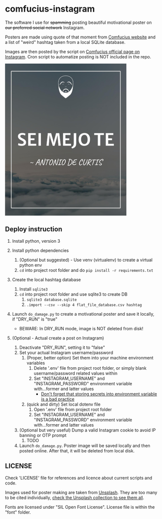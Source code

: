 # comfucius-instagram

The software I use for ~~spamming~~ posting beautiful motivational poster on ~~our preferred social network~~ Instagram.

Posters are made using quote of that moment from [Comfucius website](https://comfucius.xyz) and a list of "weird" hashtag taken from a local SQLite database.

Images are then posted by the script on [Comfucius official page on Instagram](https://www.instagram.com/comfucius_official/). Cron script to automatize posting is NOT included in the repo.

<img src=".assets/sei-mejo-poster.jpg" width="400">

## Deploy instruction

1. Install python, version 3
2. Install python dependencies
   1. (Optional but suggested) - Use venv (virtualenv) to create a virtual python env
   2. `cd` into project root folder and do `pip install -r requirements.txt`
3. Create the local hashtag database
   1. Install `sqlite3`
   2. `cd` into project root folder and use sqlite3 to create DB
      1. `sqlite3 database.sqlite`
      2. `.import --csv --skip 4 flat_file_database.csv hashtag`

4. Launch `do_damage.py` to create a motivational poster and save it locally, if "DRY_RUN" is "true"
   - BEWARE: In DRY_RUN mode, image is NOT deleted from disk!  
5. (Optional - Actual create a post on Instagram)
   1. Deactivate "DRY_RUN", setting it to "false"
   2. Set your actual Instagram username/password
      1. (Proper, better option) Set them into your machine environment variables
         1. Delete '.env' file from project root folder, or simply blank username/password related values within
         2. Set "INSTAGRAM_USERNAME" and "INSTAGRAM_PASSWORD" environment variable with...former and latter values
            - [Don't forget that storing secrets into environment variable is a bad practice](https://stackoverflow.com/questions/12461484/is-it-secure-to-store-passwords-as-environment-variables-rather-than-as-plain-t)
      2. (quick and dirty) Set local dotenv file
         1. Open '.env' file from project root folder
         2. Set "INSTAGRAM_USERNAME" and "INSTAGRAM_PASSWORD" environment variable with...former and latter values
   3. (Optional but very useful) Dump a valid Instagram cookie to avoid IP banning or OTP prompt
      1. TODO
   4. Launch `do_damage.py`. Poster image will be saved locally and then posted online. After that, it will be deleted from local disk.

## LICENSE

Check 'LICENSE' file for references and licence about current scripts and code.

Images used for poster making are taken from [Unsplash](https://unsplash.com). They are too many to be cited individually, [check the Unsplash collection to see them all](https://unsplash.com/it/collezioni/10453773/backgrounds-that-inspired-comfucius).

Fonts are licensed under "SIL Open Font License". License file is within the "font" folder.

